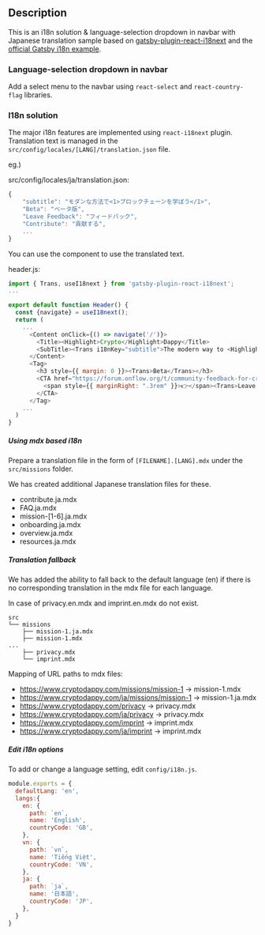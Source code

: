 ## Description

This is an i18n solution & language-selection dropdown in navbar with Japanese translation sample based on [gatsby-plugin-react-i18next](https://www.gatsbyjs.com/plugins/gatsby-plugin-react-i18next/) and the [official Gatsby i18n example](https://github.com/gatsbyjs/gatsby/tree/master/examples/using-i18n).

### Language-selection dropdown in navbar

Add a select menu to the navbar using `react-select` and `react-country-flag` libraries.

### I18n solution

The major i18n features are implemented using `react-i18next` plugin.
Translation text is managed in the `src/config/locales/[LANG]/translation.json` file.

eg.)

src/config/locales/ja/translation.json:
```javascript
{
    "subtitle": "モダンな方法で<1>ブロックチェーンを学ぼう</1>",
    "Beta": "ベータ版",
    "Leave Feedback": "フィードバック",
    "Contribute": "貢献する",
    ...
}
```

You can use the <Trans> component to use the translated text.

header.js:
```javascript
import { Trans, useI18next } from 'gatsby-plugin-react-i18next';
...

export default function Header() {
  const {navigate} = useI18next();
  return (
    ...
      <Content onClick={() => navigate('/')}>
        <Title><Highlight>Crypto</Highlight>Dappy</Title>
        <SubTitle><Trans i18nKey="subtitle">The modern way to <Highlight>learn blockchain</Highlight></Trans></SubTitle>
      </Content>
      <Tag>
        <h3 style={{ margin: 0 }}><Trans>Beta</Trans></h3>
        <CTA href="https://forum.onflow.org/t/community-feedback-for-cryptodappy-beta">
          <span style={{ marginRight: ".3rem" }}>👉</span><Trans>Leave Feedback</Trans>
        </CTA>
      </Tag>
    ...
  )
}
```

##### Using mdx based i18n

Prepare a translation file in the form of `[FILENAME].[LANG].mdx` under the `src/missions` folder.

We has created additional Japanese translation files for these.

- contribute.ja.mdx
- FAQ.ja.mdx
- mission-[1-6].ja.mdx
- onboarding.ja.mdx
- overview.ja.mdx
- resources.ja.mdx

##### Translation fallback

We has added the ability to fall back to the default language (en) if there is no corresponding translation in the mdx file for each language.

In case of privacy.en.mdx and imprint.en.mdx do not exist.

```
src
└── missions
    ├── mission-1.ja.mdx
    ├── mission-1.mdx
...
    ├── privacy.mdx
    └── imprint.mdx
```

Mapping of URL paths to mdx files:

- https://www.cryptodappy.com/missions/mission-1 -> mission-1.mdx
- https://www.cryptodappy.com/ja/missions/mission-1 -> mission-1.ja.mdx
- https://www.cryptodappy.com/privacy -> privacy.mdx
- https://www.cryptodappy.com/ja/privacy -> privacy.mdx
- https://www.cryptodappy.com/imprint -> imprint.mdx
- https://www.cryptodappy.com/ja/imprint -> imprint.mdx


##### Edit i18n options

To add or change a language setting, edit `config/i18n.js`.

```javascript
module.exports = {
  defaultLang: 'en',
  langs:{
    en: {
      path: `en`,
      name: 'English',
      countryCode: 'GB',
    },
    vn: {
      path: `vn`,
      name: 'Tiếng Việt',
      countryCode: 'VN',
    },
    ja: {
      path: `ja`,
      name: '日本語',
      countryCode: 'JP',
    },
  }
}
```
